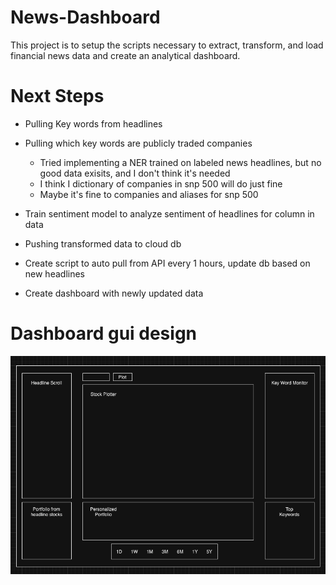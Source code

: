 # News-Dashboard

This project is to setup the scripts necessary to extract, transform, and load financial news data and create an analytical dashboard.

# Next Steps

- Pulling Key words from headlines
- Pulling which key words are publicly traded companies
  - Tried implementing a NER trained on labeled news headlines, but no good data exisits, and I don't think it's needed
  - I think I dictionary of companies in snp 500 will do just fine
  - Maybe it's fine to companies and aliases for snp 500
- Train sentiment model to analyze sentiment of headlines for column in data
- Pushing transformed data to cloud db
- Create script to auto pull from API every 1 hours, update db based on new headlines

- Create dashboard with newly updated data

# Dashboard gui design

![Dashboard gui](attachments/News-Dash-GUI.png)
